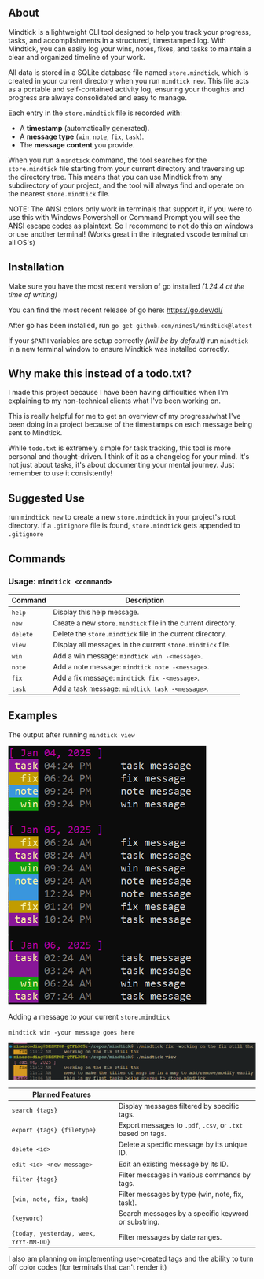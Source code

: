 ## About

Mindtick is a lightweight CLI tool designed to help you track your progress, tasks, and accomplishments in a structured, timestamped log. With Mindtick, you can easily log your wins, notes, fixes, and tasks to maintain a clear and organized timeline of your work.

All data is stored in a SQLite database file named `store.mindtick`, which is created in your current directory when you run `mindtick new`. This file acts as a portable and self-contained activity log, ensuring your thoughts and progress are always consolidated and easy to manage.

Each entry in the `store.mindtick` file is recorded with:
- A **timestamp** (automatically generated).
- A **message type** (`win`, `note`, `fix`, `task`).
- The **message content** you provide.

When you run a `mindtick` command, the tool searches for the `store.mindtick` file starting from your current directory and traversing up the directory tree. This means that you can use Mindtick from any subdirectory of your project, and the tool will always find and operate on the nearest `store.mindtick` file.

NOTE: The ANSI colors only work in terminals that support it, if you were to use this with Windows Powershell or Command Prompt you will see the ANSI escape codes as plaintext. So I recommend to not do this on windows or use another terminal! (Works great in the integrated vscode terminal on all OS's)

## Installation

Make sure you have the most recent version of go installed *(1.24.4 at the time of writing)*

You can find the most recent release of go here: https://go.dev/dl/

After go has been installed, run `go get github.com/ninesl/mindtick@latest`

If your `$PATH` variables are setup correctly *(will be by default)* run `mindtick` in a new terminal window to ensure Mindtick was installed correctly.

## Why make this instead of a todo.txt?

I made this project because I have been having difficulties when I'm explaining to my non-technical clients what I've been working on.

This is really helpful for me to get an overview of my progress/what I've been doing in a project because of the timestamps on each message being sent to Mindtick. 

While `todo.txt` is extremely simple for task tracking, this tool is more personal and thought-driven. I think of it as a changelog for your mind. It's not just about tasks, it's about documenting your mental journey. Just remember to use it consistently!

## Suggested Use

run `mindtick new` to create a new `store.mindtick` in your project's root directory. If a `.gitignore` file is found, `store.mindtick` gets appended to `.gitignore`


## Commands

### Usage: `mindtick <command>`

| Command   | Description                                         |
|-----------|-----------------------------------------------------|
| `help`    | Display this help message.                         |
| `new`     | Create a new `store.mindtick` file in the current directory. |
| `delete`  | Delete the `store.mindtick` file in the current directory. |
| `view`    | Display all messages in the current `store.mindtick` file. |
| `win`     | Add a win message: `mindtick win -<message>`.      |
| `note`    | Add a note message: `mindtick note -<message>`.    |
| `fix`     | Add a fix message: `mindtick fix -<message>`.      |
| `task`    | Add a task message: `mindtick task -<message>`.    |

## Examples

The output after running `mindtick view`

![example mindtick view](readme_assets/view.png)

Adding a message to your current `store.mindtick`

`mindtick win -your message goes here`

![example adding fix tag msg](readme_assets/addingmsg.png)

| Planned Features                              |                                                |
|--------------------------------------|------------------------------------------------------------|
| `search {tags}`                      | Display messages filtered by specific tags.                |
| `export {tags} {filetype}`           | Export messages to `.pdf`, `.csv`, or `.txt` based on tags. |
| `delete <id>`                        | Delete a specific message by its unique ID.                |
| `edit <id> <new message>`            | Edit an existing message by its ID.                        |
| `filter {tags}`                      | Filter messages in various commands by tags.               |
| `{win, note, fix, task}`             | Filter messages by type (win, note, fix, task).            |
| `{keyword}`                          | Search messages by a specific keyword or substring.        |
| `{today, yesterday, week, YYYY-MM-DD}` | Filter messages by date ranges.                           |

I also am planning on implementing user-created tags and the ability to turn off color codes (for terminals that can't render it)
